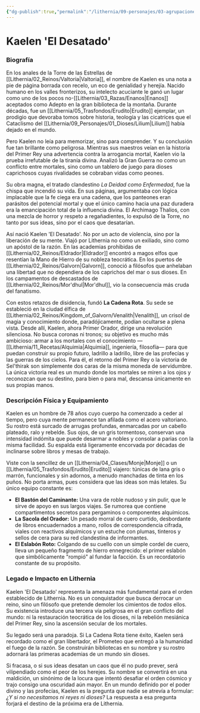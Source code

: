 ```yaml
---
{"dg-publish":true,"permalink":"/lithernia/09-personajes/03-agrupaciones/la-cadena-rota/kaelen-el-desatado/","tags":["lithernia","personajes","La Cadena Rota","Fundador","Hereje"]}
---
```


# Kaelen 'El Desatado'

### Biografía

En los anales de la Torre de las Estrellas de [[Lithernia/02_Reinos/Valtoria\|Valtoria]], el nombre de Kaelen es una nota a pie de página borrada con recelo, un eco de genialidad y herejía. Nacido humano en los valles fronterizos, su intelecto acuciante le ganó un lugar como uno de los pocos no-[[Lithernia/03_Razas/Enanos\|Enanos]] aceptados como Adepto en la gran biblioteca de la montaña. Durante décadas, fue un [[Lithernia/05_Trasfondos/Erudito\|Erudito]] ejemplar, un prodigio que devoraba tomos sobre historia, teología y las cicatrices que el Cataclismo del [[Lithernia/09_Personajes/01_Dioses/Lilium\|Lilium]] había dejado en el mundo.

Pero Kaelen no leía para memorizar, sino para comprender. Y su conclusión fue tan brillante como peligrosa. Mientras sus maestros veían en la historia del Primer Rey una advertencia contra la arrogancia mortal, Kaelen vio la prueba irrefutable de la tiranía divina. Analizó la Gran Guerra no como un conflicto entre mortales, sino como un tablero de juego para dioses caprichosos cuyas rivalidades se cobraban vidas como peones.

Su obra magna, el tratado clandestino *La Deidad como Enfermedad*, fue la chispa que incendió su vida. En sus páginas, argumentaba con lógica implacable que la fe ciega era una cadena, que los panteones eran parásitos del potencial mortal y que el único camino hacia una paz duradera era la emancipación total de la influencia divina. El Archimago Thalios, con una mezcla de horror y respeto a regañadientes, lo expulsó de la Torre, no tanto por sus ideas, sino por el caos que desatarían.

Así nació Kaelen 'El Desatado'. No por un acto de violencia, sino por la liberación de su mente. Viajó por Lithernia no como un exiliado, sino como un apóstol de la razón. En las academias prohibidas de [[Lithernia/02_Reinos/Eldrador\|Eldrador]] encontró a magos elfos que resentían la Mano de Hierro de su nobleza teocrática. En los puertos de [[Lithernia/02_Reinos/Galvorn\|Galvorn]], conoció a filósofos que anhelaban una libertad que no dependiera de los caprichos del mar o sus dioses. En los campamentos de descastados de [[Lithernia/02_Reinos/Mor'dhul\|Mor'dhul]], vio la consecuencia más cruda del fanatismo.

Con estos retazos de disidencia, fundó **La Cadena Rota**. Su sede se estableció en la ciudad élfica de [[Lithernia/02_Reinos/Kingdom_of_Galvorn/Venalith\|Venalith]], un crisol de magia y conocimiento donde, paradójicamente, podían ocultarse a plena vista. Desde allí, Kaelen, ahora Primer Orador, dirige una revolución silenciosa. No busca coronas ni tronos; su objetivo es mucho más ambicioso: armar a los mortales con el conocimiento —[[Lithernia/11_Recetas/Alquimia\|Alquimia]], ingeniería, filosofía— para que puedan construir su propio futuro, ladrillo a ladrillo, libre de las profecías y las guerras de los cielos. Para él, el retorno del Primer Rey o la victoria de Sel'thirak son simplemente dos caras de la misma moneda de servidumbre. La única victoria real es un mundo donde los mortales se miren a los ojos y reconozcan que su destino, para bien o para mal, descansa únicamente en sus propias manos.

### Descripción Física y Equipamiento

Kaelen es un hombre de 78 años cuyo cuerpo ha comenzado a ceder al tiempo, pero cuya mente permanece tan afilada como el acero valtoriano. Su rostro está surcado de arrugas profundas, enmarcadas por un cabello plateado, ralo y rebelde. Sus ojos, de un gris tormentoso, conservan una intensidad indómita que puede desarmar a nobles y consolar a parias con la misma facilidad. Su espalda está ligeramente encorvada por décadas de inclinarse sobre libros y mesas de trabajo.

Viste con la sencillez de un [[Lithernia/04_Clases/Monje\|Monje]] o un [[Lithernia/05_Trasfondos/Erudito\|Erudito]] viajero: túnicas de lana gris o marrón, funcionales y sin adornos, a menudo manchadas de tinta en los puños. No porta armas, pues considera que las ideas son más letales. Su único equipo constante es:

*   **El Bastón del Caminante:** Una vara de roble nudoso y sin pulir, que le sirve de apoyo en sus largos viajes. Se rumorea que contiene compartimentos secretos para pergaminos o componentes alquímicos.
*   **La Sacola del Orador:** Un pesado morral de cuero curtido, desbordante de libros encuadernados a mano, rollos de correspondencia cifrada, viales con reactivos alquímicos y un estuche con plumas, tinteros y sellos de cera para su red clandestina de informantes.
*   **El Eslabón Roto:** Colgando de su cuello con un simple cordel de cuero, lleva un pequeño fragmento de hierro ennegrecido: el primer eslabón que simbólicamente "rompió" al fundar la facción. Es un recordatorio constante de su propósito.

### Legado e Impacto en Lithernia

Kaelen 'El Desatado' representa la amenaza más fundamental para el orden establecido de Lithernia. No es un conquistador que busca derrocar un reino, sino un filósofo que pretende demoler los cimientos de *todos* ellos. Su existencia introduce una tercera vía peligrosa en el gran conflicto del mundo: ni la restauración teocrática de los dioses, ni la rebelión mesiánica del Primer Rey, sino la ascensión secular de los mortales.

Su legado será una paradoja. Si La Cadena Rota tiene éxito, Kaelen será recordado como el gran libertador, el Prometeo que entregó a la humanidad el fuego de la razón. Se construirán bibliotecas en su nombre y su rostro adornará las primeras academias de un mundo sin dioses.

Si fracasa, o si sus ideas desatan un caos que él no pudo prever, será vilipendiado como el peor de los herejes. Su nombre se convertirá en una maldición, un sinónimo de la locura que intentó desafiar el orden cósmico y trajo consigo una oscuridad aún mayor. En un mundo definido por el poder divino y las profecías, Kaelen es la pregunta que nadie se atrevía a formular: *¿Y si no necesitamos ni reyes ni dioses?* La respuesta a esa pregunta forjará el destino de la próxima era de Lithernia.
